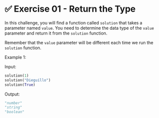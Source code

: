 # ✅ Exercise 01 - Return the Type

In this challenge, you will find a function called `solution` that takes a parameter named `value`. You need to determine the data type of the `value` parameter and return it from the `solution` function.

Remember that the `value` parameter will be different each time we run the `solution` function.

Example 1:

Input:

```python
solution(1)
solution("Dieguillo")
solution(True)
```

Output:

```python
"number"
"string"
"boolean"
```
